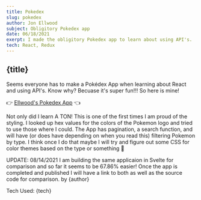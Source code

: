 ```yaml
---
title: Pokedex
slug: pokedex
author: Jon Ellwood
subject: Obligitory Pokedex app
date: 06/18/2021
exerpt: I made the obligitory Pokedex app to learn about using API's.
tech: React, Redux
---
```


## {title}

Seems everyone has to make a Pokédex App when learning about React and using API's. Know why? Becuase it's super fun!!! So here is mine!

👉 <a href="https://hopeful-shannon-20857d.netlify.app/">Ellwood's Pokedex App</a> 👈

Not only did I learn A TON! This is one of the first times I am proud of the styling. I looked up hex values for the colors of the Pokemon logo and tried to use those where I could. The App has pagination, a search function, and will have (or does have depending on when you read this) filtering Pokemon by type. I think once I do that maybe I will try and figure out some CSS for color themes based on the type or something 🤔

UPDATE: 08/14/2021 I am building the same applicaion in Svelte for comparison and so far it seems to be 67.86% easier! Once the app is completed and published I will have a link to both as well as the source code for comparison.
by {author}

Tech Used: {tech}
